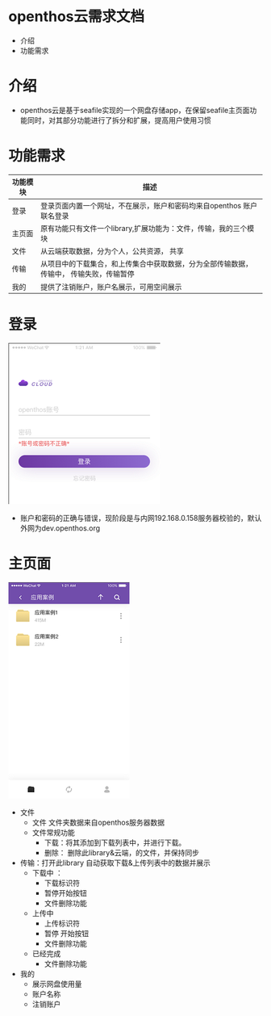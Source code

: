 # openthos云需求文档
  - 介绍
  - 功能需求

# 介绍
  - openthos云是基于seafile实现的一个网盘存储app，在保留seafile主页面功能同时，对其部分功能进行了拆分和扩展，提高用户使用习惯
# 功能需求
|功能模块|描述|
|---|---|
|登录|登录页面内置一个网址，不在展示，账户和密码均来自openthos 账户联名登录|
|主页面|原有功能只有文件一个library,扩展功能为：文件，传输，我的三个模块|
|文件|从云端获取数据，分为个人，公共资源， 共享|
|传输|从项目中的下载集合，和上传集合中获取数据，分为全部传输数据，传输中， 传输失败，传输暂停|
|我的|提供了注销账户，账户名展示，可用空间展示|

# 登录
![](https://github.com/openthos/multiwin-analysis/blob/master/multiwindow/dongpeng/seafile_img/openthos_cloud_login.png)
  - 账户和密码的正确与错误，现阶段是与内网192.168.0.158服务器校验的，默认外网为dev.openthos.org
# 主页面
![](https://github.com/openthos/multiwin-analysis/blob/master/multiwindow/dongpeng/seafile_img/openthos_cloud_home.png)
  - 文件
    - 文件 文件夹数据来自openthos服务器数据
    - 文件常规功能
      - 下载：将其添加到下载列表中，并进行下载。
      -  删除： 删除此library&云端，的文件，并保持同步
  - 传输：打开此library 自动获取下载&上传列表中的数据并展示
    - 下载中 ： 
      - 下载标识符
      - 暂停开始按钮
      - 文件删除功能
    - 上传中
      - 上传标识符 
      - 暂停 开始按钮
      - 文件删除功能
    - 已经完成 
      - 文件删除功能
  - 我的
    - 展示网盘使用量
    - 账户名称
    - 注销账户



